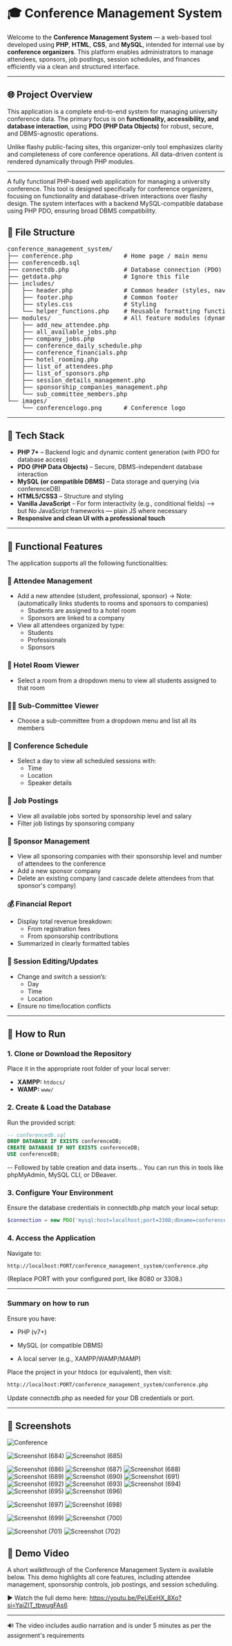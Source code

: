 # 🎓 Conference Management System

Welcome to the **Conference Management System** — a web-based tool developed using **PHP**, **HTML**, **CSS**, and **MySQL**, intended for internal use by **conference organizers**. This platform enables administrators to manage attendees, sponsors, job postings, session schedules, and finances efficiently via a clean and structured interface.

---

## 🌐 Project Overview

This application is a complete end-to-end system for managing university conference data. The primary focus is on **functionality, accessibility, and database interaction**, using **PDO (PHP Data Objects)** for robust, secure, and DBMS-agnostic operations.

Unlike flashy public-facing sites, this organizer-only tool emphasizes clarity and completeness of core conference operations. All data-driven content is rendered dynamically through PHP modules.

---


A fully functional PHP-based web application for managing a university conference. This tool is designed specifically for conference organizers, focusing on functionality and database-driven interactions over flashy design. The system interfaces with a backend MySQL-compatible database using PHP PDO, ensuring broad DBMS compatibility.


## 📁 File Structure

<pre>
conference_management_system/
├── conference.php              # Home page / main menu
├── conferencedb.sql
├── connectdb.php               # Database connection (PDO)
├── getdata.php                 # Ignore this file
├── includes/
│   ├── header.php              # Common header (styles, nav)
│   ├── footer.php              # Common footer
│   ├── styles.css              # Styling
│   └── helper_functions.php    # Reusable formatting functions
├── modules/                    # All feature modules (dynamic content)
│   ├── add_new_attendee.php
│   ├── all_available_jobs.php
│   ├── company_jobs.php
│   ├── conference_daily_schedule.php
│   ├── conference_financials.php
│   ├── hotel_rooming.php
│   ├── list_of_attendees.php
│   ├── list_of_sponsors.php
│   ├── session_details_management.php
│   ├── sponsorship_companies_management.php
│   └── sub_committee_members.php
└── images/
    └── conferencelogo.png      # Conference logo 
</pre>



---

## 🧰 Tech Stack

- **PHP 7+** – Backend logic and dynamic content generation (with PDO for database access)
- **PDO (PHP Data Objects)** – Secure, DBMS-independent database interaction
- **MySQL (or compatible DBMS)** – Data storage and querying (via conferenceDB)
- **HTML5/CSS3** – Structure and styling
- **Vanilla JavaScript** – For form interactivity (e.g., conditional fields) --> but No JavaScript frameworks — plain JS where necessary
- **Responsive and clean UI with a professional touch**

---

## 🚀 Functional Features

The application supports all the following functionalities:

### 👥 Attendee Management

- Add a new attendee (student, professional, sponsor) ->  Note: (automatically links students to rooms and sponsors to companies)
  - Students are assigned to a hotel room
  - Sponsors are linked to a company
- View all attendees organized by type:
  - Students
  - Professionals
  - Sponsors

### 🏨 Hotel Room Viewer

- Select a room from a dropdown menu to view all students assigned to that room

### 🧑‍💼 Sub-Committee Viewer

- Choose a sub-committee from a dropdown menu and list all its members

### 📆 Conference Schedule

- Select a day to view all scheduled sessions with:
  - Time
  - Location
  - Speaker details

### 💼 Job Postings

- View all available jobs sorted by sponsorship level and salary
- Filter job listings by sponsoring company

### 🏢 Sponsor Management

- View all sponsoring companies with their sponsorship level and number of attendees to the conference
- Add a new sponsor company
- Delete an existing company (and cascade delete attendees from that sponsor's company)

### 💰 Financial Report

- Display total revenue breakdown:
  - From registration fees
  - From sponsorship contributions
- Summarized in clearly formatted tables 

### 🔁 Session Editing/Updates

- Change and switch a session’s:
  - Day
  - Time
  - Location
- Ensure no time/location conflicts

---

## 🧪 How to Run

### 1. Clone or Download the Repository
Place it in the appropriate root folder of your local server:
- **XAMPP:** `htdocs/`
- **WAMP:** `www/`

### 2. Create & Load the Database
Run the provided script:

```sql
-- conferencedb.sql
DROP DATABASE IF EXISTS conferenceDB;
CREATE DATABASE IF NOT EXISTS conferenceDB;
USE conferenceDB;
```

-- Followed by table creation and data inserts...
You can run this in tools like phpMyAdmin, MySQL CLI, or DBeaver.


### 3. Configure Your Environment
Ensure the database credentials in connectdb.php match your local setup:
```php
$connection = new PDO('mysql:host=localhost;port=3308;dbname=conferenceDB', 'root', '');
```

### 4. Access the Application

Navigate to:
```bash
http://localhost:PORT/conference_management_system/conference.php
```
(Replace PORT with your configured port, like 8080 or 3308.)

---
### Summary on how to run
Ensure you have:

- PHP (v7+)

- MySQL (or compatible DBMS)

- A local server (e.g., XAMPP/WAMP/MAMP)

Place the project in your htdocs (or equivalent), then visit:
```bash
http://localhost:PORT/conference_management_system/conference.php
```
Update connectdb.php as needed for your DB credentials or port.

---

## 📸 Screenshots 

![Conference](https://github.com/user-attachments/assets/cf1a1832-8c8d-4175-97d5-4990d06b2979)




![Screenshot (684)](https://github.com/user-attachments/assets/f4d1f917-8648-4973-a6ee-a201af5fba6b)
![Screenshot (685)](https://github.com/user-attachments/assets/2d575bce-235e-4a3c-96f1-ba032cceac9d)

![Screenshot (686)](https://github.com/user-attachments/assets/b3bd9904-ebfd-4196-a46b-8e266c27c2fa)
![Screenshot (687)](https://github.com/user-attachments/assets/de5dde28-6db9-47ec-a89d-02203a39139f)
![Screenshot (688)](https://github.com/user-attachments/assets/929dfc2f-06f1-4d96-b056-ce61921e2931)
![Screenshot (689)](https://github.com/user-attachments/assets/9a3acca4-03ce-4d3f-bac4-508185cc9032)
![Screenshot (690)](https://github.com/user-attachments/assets/92722e78-98f5-4148-8e2e-96ed3acc3559)
![Screenshot (691)](https://github.com/user-attachments/assets/17c837bc-444a-4723-b821-a0b11767f324)
![Screenshot (692)](https://github.com/user-attachments/assets/9c04e390-0c47-4004-9c99-90645a685a5b)
![Screenshot (693)](https://github.com/user-attachments/assets/7d392462-2ac9-4321-b817-99f7afd6e3c4)
![Screenshot (694)](https://github.com/user-attachments/assets/a9468202-e1fa-45ec-9452-12edbf2a08f2)
![Screenshot (695)](https://github.com/user-attachments/assets/8cbb510b-452c-462c-a8b0-68256c81f359)
![Screenshot (696)](https://github.com/user-attachments/assets/b93577c9-6cc7-4915-b323-d357127c92cf)

![Screenshot (697)](https://github.com/user-attachments/assets/9f994151-1d9c-4a78-9d69-a10d258bae2b)
![Screenshot (698)](https://github.com/user-attachments/assets/ec95f86d-0869-45b7-a4a9-08039d13a1a1)

![Screenshot (699)](https://github.com/user-attachments/assets/d2f55605-98dc-4bdf-aabd-a98d484256aa)
![Screenshot (700)](https://github.com/user-attachments/assets/12518ef4-d5d7-4ad5-a402-d1a3632ce63e)


![Screenshot (701)](https://github.com/user-attachments/assets/cb9ffbc5-139e-4d85-9870-cf914be2b108)
![Screenshot (702)](https://github.com/user-attachments/assets/834d01a5-6cf8-457b-b0b9-1c4ef6aba95f)




## 🎥 Demo Video
A short walkthrough of the Conference Management System is available below. This demo highlights all core features, including attendee management, sponsorship controls, job postings, and session scheduling.

▶️ Watch the full demo here:
https://youtu.be/PeUEeHX_8Xo?si=YaiZIT_tbwugFAs6

---

🔊 The video includes audio narration and is under 5 minutes as per the assignment's requirements
